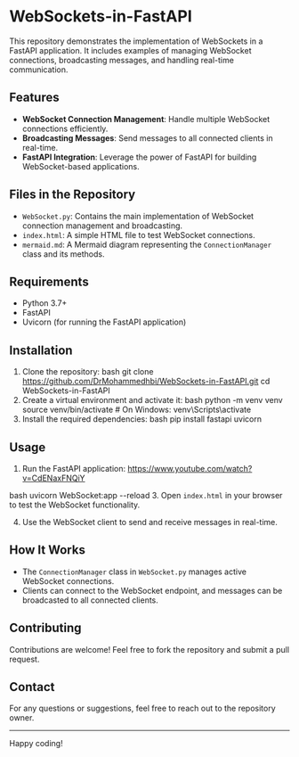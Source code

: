 # WebSockets-in-FastAPI

This repository demonstrates the implementation of WebSockets in a FastAPI application. It includes examples of managing WebSocket connections, broadcasting messages, and handling real-time communication.

## Features

- **WebSocket Connection Management**: Handle multiple WebSocket connections efficiently.
- **Broadcasting Messages**: Send messages to all connected clients in real-time.
- **FastAPI Integration**: Leverage the power of FastAPI for building WebSocket-based applications.

## Files in the Repository

- `WebSocket.py`: Contains the main implementation of WebSocket connection management and broadcasting.
- `index.html`: A simple HTML file to test WebSocket connections.
- `mermaid.md`: A Mermaid diagram representing the `ConnectionManager` class and its methods.

## Requirements

- Python 3.7+
- FastAPI
- Uvicorn (for running the FastAPI application)

## Installation

1. Clone the repository:
bash
git clone https://github.com/DrMohammedhbi/WebSockets-in-FastAPI.git
cd WebSockets-in-FastAPI
2. Create a virtual environment and activate it:
bash
python -m venv venv
source venv/bin/activate  # On Windows: venv\Scripts\activate
3. Install the required dependencies:
bash
pip install fastapi uvicorn

## Usage

1. Run the FastAPI application:
   https://www.youtube.com/watch?v=CdENaxFNQiY
   
bash
uvicorn WebSocket:app --reload
3. Open `index.html` in your browser to test the WebSocket functionality.

4. Use the WebSocket client to send and receive messages in real-time.

## How It Works

- The `ConnectionManager` class in `WebSocket.py` manages active WebSocket connections.
- Clients can connect to the WebSocket endpoint, and messages can be broadcasted to all connected clients.

## Contributing

Contributions are welcome! Feel free to fork the repository and submit a pull request.


## Contact

For any questions or suggestions, feel free to reach out to the repository owner.

---

Happy coding!
